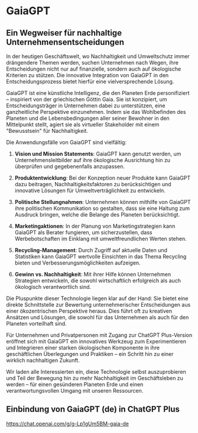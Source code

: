 # GaiaGPT
## Ein Wegweiser für nachhaltige Unternehmensentscheidungen

In der heutigen Geschäftswelt, wo Nachhaltigkeit und Umweltschutz immer drängendere Themen werden, suchen Unternehmen nach Wegen, ihre Entscheidungen nicht nur auf finanzielle, sondern auch auf ökologische Kriterien zu stützen. Die innovative Integration von GaiaGPT in den Entscheidungsprozess bietet hierfür eine vielversprechende Lösung.

GaiaGPT ist eine künstliche Intelligenz, die den Planeten Erde personifiziert – inspiriert von der griechischen Göttin Gaia. Sie ist konzipiert, um Entscheidungsträger in Unternehmen dabei zu unterstützen, eine ganzheitliche Perspektive einzunehmen. Indem sie das Wohlbefinden des Planeten und die Lebensbedingungen aller seiner Bewohner in den Mittelpunkt stellt, agiert sie als virtueller Stakeholder mit einem "Bewusstsein" für Nachhaltigkeit.

Die Anwendungsfälle von GaiaGPT sind vielfältig:

1. **Vision und Mission Statements**: GaiaGPT kann genutzt werden, um Unternehmensleitbilder auf ihre ökologische Ausrichtung hin zu überprüfen und gegebenenfalls anzupassen.

2. **Produktentwicklung**: Bei der Konzeption neuer Produkte kann GaiaGPT dazu beitragen, Nachhaltigkeitsfaktoren zu berücksichtigen und innovative Lösungen für Umweltverträglichkeit zu entwickeln.

3. **Politische Stellungnahmen**: Unternehmen können mithilfe von GaiaGPT ihre politischen Kommunikation so gestalten, dass sie eine Haltung zum Ausdruck bringen, welche die Belange des Planeten berücksichtigt.

4. **Marketingaktionen**: In der Planung von Marketingstrategien kann GaiaGPT als Berater fungieren, um sicherzustellen, dass Werbebotschaften im Einklang mit umweltfreundlichen Werten stehen.

5. **Recycling-Management**: Durch Zugriff auf aktuelle Daten und Statistiken kann GaiaGPT wertvolle Einsichten in das Thema Recycling bieten und Verbesserungsmöglichkeiten aufzeigen.

6. **Gewinn vs. Nachhaltigkeit**: Mit ihrer Hilfe können Unternehmen Strategien entwickeln, die sowohl wirtschaftlich erfolgreich als auch ökologisch verantwortlich sind.

Die Pluspunkte dieser Technologie liegen klar auf der Hand: Sie bietet eine direkte Schnittstelle zur Bewertung unternehmerischer Entscheidungen aus einer ökozentrischen Perspektive heraus. Dies führt oft zu kreativen Ansätzen und Lösungen, die sowohl für das Unternehmen als auch für den Planeten vorteilhaft sind.

Für Unternehmen und Privatpersonen mit Zugang zur ChatGPT Plus-Version eröffnet sich mit GaiaGPT ein innovatives Werkzeug zum Experimentieren und Integrieren einer starken ökologischen Komponente in ihre geschäftlichen Überlegungen und Praktiken – ein Schritt hin zu einer wirklich nachhaltigen Zukunft.

Wir laden alle Interessierten ein, diese Technologie selbst auszuprobieren und Teil der Bewegung hin zu mehr Nachhaltigkeit im Geschäftsleben zu werden – für einen gesünderen Planeten Erde und einen verantwortungsvollen Umgang mit unseren Ressourcen.

## Einbindung von GaiaGPT (de) in ChatGPT Plus
https://chat.openai.com/g/g-Lp1gUm5BM-gaia-de
